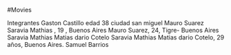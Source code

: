 #Movies

Integrantes
Gaston Castillo  edad 38 ciudad san miguel
Mauro Suarez
Saravia Mathias , 19 , Buenos Aires
Mauro Suarez, 24, Tigre- Buenos Aires
Saravia Mathias
Matias dario Cotelo
Saravia Mathias
Matias dario Cotelo, 29 años, Buenos Aires.
Samuel Barrios
